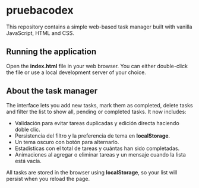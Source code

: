 # pruebacodex

This repository contains a simple web-based task manager built with vanilla JavaScript, HTML and CSS.

## Running the application

Open the **index.html** file in your web browser. You can either double-click the file or use a local development server of your choice.

## About the task manager

The interface lets you add new tasks, mark them as completed, delete tasks and filter the list to show all, pending or completed tasks. It now includes:

- Validación para evitar tareas duplicadas y edición directa haciendo doble clic.
- Persistencia del filtro y la preferencia de tema en **localStorage**.
- Un tema oscuro con botón para alternarlo.
- Estadísticas con el total de tareas y cuántas han sido completadas.
- Animaciones al agregar o eliminar tareas y un mensaje cuando la lista está vacía.

All tasks are stored in the browser using **localStorage**, so your list will persist when you reload the page.

